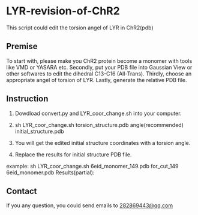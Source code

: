 # LYR-revision-of-ChR2  

This script could edit the torsion angel of LYR in ChR2(pdb)

## Premise
To start with, please make you ChR2 protein become a monomer with tools like VMD or YASARA etc. Secondly, put your PDB file into Gaussian View or other softwares to edit the dihedral C13-C16 (All-Trans). Thirdly, choose an appropriate angel of torsion of LYR. Lastly, generate the relative PDB file.

## Instruction
1. Dowdload convert.py and LYR_coor_change.sh into your computer.

2. sh LYR_coor_change.sh torsion_structure.pdb angle(recommended) initial_structure.pdb

3. You will get the edited initial structure coordinates with a torsion angle.

4. Replace the results for initial structure PDB file.

example:
sh LYR_coor_change.sh 6eid_monomer_149.pdb for_cut_149 6eid_monomer.pdb
Results(partial):

## Contact
If you any question, you could send emails to 282869443@qq.com
